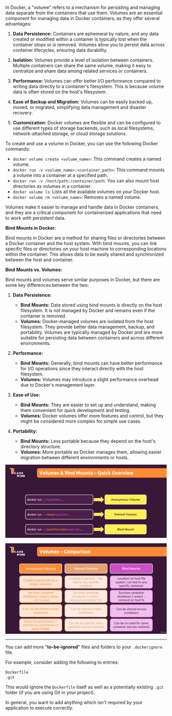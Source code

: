In Docker, a "volume" refers to a mechanism for persisting and managing data separate from the containers that use them. Volumes are an essential component for managing data in Docker containers, as they offer several advantages:

1. **Data Persistence:** Containers are ephemeral by nature, and any data created or modified within a container is typically lost when the container stops or is removed. Volumes allow you to persist data across container lifecycles, ensuring data durability.

2. **Isolation:** Volumes provide a level of isolation between containers. Multiple containers can share the same volume, making it easy to centralize and share data among related services or containers.

3. **Performance:** Volumes can offer better I/O performance compared to writing data directly to a container's filesystem. This is because volume data is often stored on the host's filesystem.

4. **Ease of Backup and Migration:** Volumes can be easily backed up, moved, or migrated, simplifying data management and disaster recovery.

5. **Customization:** Docker volumes are flexible and can be configured to use different types of storage backends, such as local filesystems, network-attached storage, or cloud storage solutions.

To create and use a volume in Docker, you can use the following Docker commands:

- `docker volume create <volume_name>`: This command creates a named volume.
- `docker run -v <volume_name>:<container_path>`: This command mounts a volume into a container at a specified path.
- `docker run -v /host/path:/container/path`: You can also mount host directories as volumes in a container.
- `docker volume ls`: Lists all the available volumes on your Docker host.
- `docker volume rm <volume_name>`: Removes a named volume.

Volumes make it easier to manage and handle data in Docker containers, and they are a critical component for containerized applications that need to work with persistent data.

**Bind Mounts in Docker:**

Bind mounts in Docker are a method for sharing files or directories between a Docker container and the host system. With bind mounts, you can link specific files or directories on your host machine to corresponding locations within the container. This allows data to be easily shared and synchronized between the host and container.

**Bind Mounts vs. Volumes:**

Bind mounts and volumes serve similar purposes in Docker, but there are some key differences between the two:

1. **Data Persistence:**
   - **Bind Mounts:** Data stored using bind mounts is directly on the host filesystem. It is not managed by Docker and remains even if the container is removed.
   - **Volumes:** Docker-managed volumes are isolated from the host filesystem. They provide better data management, backup, and portability. Volumes are typically managed by Docker and are more suitable for persisting data between containers and across different environments.

2. **Performance:**
   - **Bind Mounts:** Generally, bind mounts can have better performance for I/O operations since they interact directly with the host filesystem.
   - **Volumes:** Volumes may introduce a slight performance overhead due to Docker's management layer.

3. **Ease of Use:**
   - **Bind Mounts:** They are easier to set up and understand, making them convenient for quick development and testing.
   - **Volumes:** Docker volumes offer more features and control, but they might be considered more complex for simple use cases.

4. **Portability:**
   - **Bind Mounts:** Less portable because they depend on the host's directory structure.
   - **Volumes:** More portable as Docker manages them, allowing easier migration between different environments or hosts.

![](./imgs/1.png)

![](./imgs/2.png)

___

You can add more "**to-be-ignored**" files and folders to your `.dockerignore` file.

For example, consider adding the following to entries:

```
Dockerfile
.git
```

This would ignore the `Dockerfile` itself as well as a potentially existing `.git` folder (if you are using Git in your project).

In general, you want to add anything which isn't required by your application to execute correctly.

